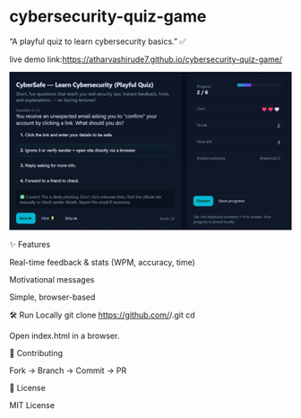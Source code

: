 # cybersecurity-quiz-game
“A playful quiz to learn cybersecurity basics.” ✅

live demo link:https://atharvashirude7.github.io/cybersecurity-quiz-game/

![App Screenshot](  
https://github.com/atharvashirude7/cybersecurity-quiz-game/blob/main/Screenshot%202025-09-20%20142640.png?raw=true
)


✨ Features

Real-time feedback & stats (WPM, accuracy, time)

Motivational messages

Simple, browser-based


🛠️ Run Locally
git clone https://github.com/<username>/<repo>.git
cd <repo>

Open index.html in a browser.


🤝 Contributing

Fork → Branch → Commit → PR


📄 License

MIT License
